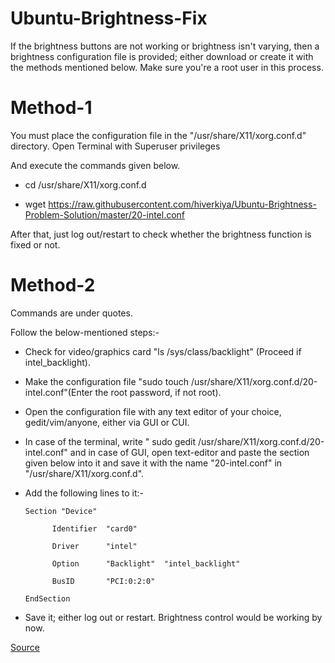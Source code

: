 # Ubuntu-Brightness-Fix 

If the brightness buttons are not working or brightness isn't varying, then a brightness configuration file is provided; either download or create it with the methods mentioned below. Make sure you're a root user in this process.

# Method-1
 
 You must place the configuration file in the "/usr/share/X11/xorg.conf.d" directory. Open Terminal with Superuser privileges
 
 And execute the commands given below.
 
  * cd /usr/share/X11/xorg.conf.d
  
  * wget https://raw.githubusercontent.com/hiverkiya/Ubuntu-Brightness-Problem-Solution/master/20-intel.conf
  
  After that, just log out/restart to check whether the brightness function is fixed or not.
 
# Method-2
 
 Commands are under quotes.
 
 Follow the below-mentioned steps:-
 
* Check for video/graphics card "ls /sys/class/backlight" (Proceed if intel_backlight).

* Make the configuration file "sudo touch /usr/share/X11/xorg.conf.d/20-intel.conf"(Enter the root password, if not root).

* Open the configuration file with any text editor of your choice, gedit/vim/anyone, either via GUI or CUI.

* In case of the terminal, write " sudo gedit /usr/share/X11/xorg.conf.d/20-intel.conf" and in case of GUI, open text-editor and paste the section given below into it and save it with the name "20-intel.conf" in "/usr/share/X11/xorg.conf.d".

* Add the following lines to it:-

     
      Section "Device"
    
            Identifier  "card0"
            
            Driver      "intel"
            
            Option      "Backlight"  "intel_backlight"
            
            BusID       "PCI:0:2:0"
            
      EndSection
      
    
 
 * Save it; either log out or restart. Brightness control would be working by now.
 
 [Source](https://itsfoss.com/fix-brightness-ubuntu-1310/)

